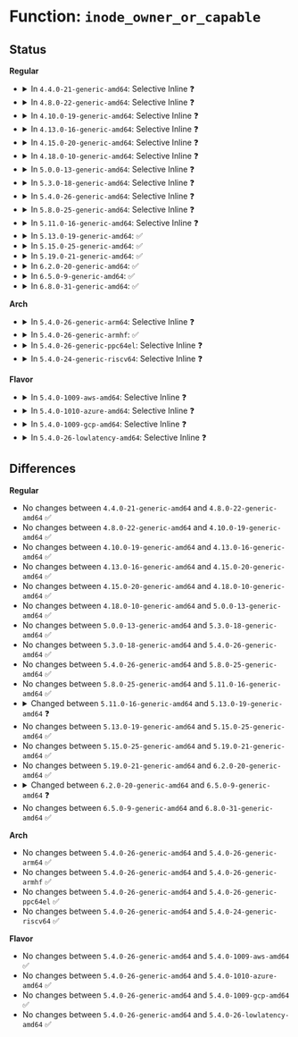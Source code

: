 # Function: <code>inode_owner_or_capable</code>

## Status
<b>Regular</b>
<ul>
<li>
<details>
<summary>In <code>4.4.0-21-generic-amd64</code>: Selective Inline ❓</summary>

```c
bool inode_owner_or_capable(const struct inode * inode)
```

```json
{
  "name": "inode_owner_or_capable",
  "collision_type": "Unique Global",
  "inline_type": "Selective",
  "funcs": [
    {
      "addr": 18446744071581104608,
      "name": "inode_owner_or_capable",
      "external": true,
      "loc": "fs/inode.c:1956",
      "file": "fs/inode.c",
      "inline": "not declared, inlined",
      "caller_inline": [],
      "caller_func": [
        "fs/namei.c:may_linkat",
        "fs/namei.c:may_open",
        "fs/fcntl.c:SyS_fcntl",
        "fs/attr.c:inode_change_ok",
        "fs/attr.c:inode_change_ok",
        "fs/xattr.c:xattr_permission",
        "fs/utimes.c:utimes_common",
        "fs/posix_acl.c:posix_acl_xattr_set",
        "fs/ext4/ioctl.c:ext4_ioctl",
        "fs/ext4/ioctl.c:ext4_ioctl",
        "fs/ext4/ioctl.c:ext4_ioctl",
        "fs/ext4/ioctl.c:ext4_ioctl",
        "fs/ext4/ioctl.c:ext4_ioctl",
        "fs/efivarfs/file.c:efivarfs_file_ioctl",
        "security/selinux/hooks.c:selinux_inode_setxattr"
      ]
    }
  ],
  "symbols": [
    {
      "addr": 18446744071581104608,
      "name": "inode_owner_or_capable",
      "section": ".text",
      "bind": "STB_GLOBAL",
      "size": 97
    }
  ]
}
```
</details>
</li>
<li>
<details>
<summary>In <code>4.8.0-22-generic-amd64</code>: Selective Inline ❓</summary>

```c
bool inode_owner_or_capable(const struct inode * inode)
```

```json
{
  "name": "inode_owner_or_capable",
  "collision_type": "Unique Global",
  "inline_type": "Selective",
  "funcs": [
    {
      "addr": 18446744071581270016,
      "name": "inode_owner_or_capable",
      "external": true,
      "loc": "fs/inode.c:1973",
      "file": "fs/inode.c",
      "inline": "not declared, inlined",
      "caller_inline": [],
      "caller_func": [
        "fs/namei.c:may_open",
        "fs/namei.c:may_linkat",
        "fs/fcntl.c:setfl",
        "fs/attr.c:inode_change_ok",
        "fs/attr.c:inode_change_ok",
        "fs/xattr.c:xattr_permission",
        "fs/utimes.c:utimes_common",
        "fs/crypto/policy.c:fscrypt_process_policy",
        "fs/ext4/ioctl.c:ext4_ioctl",
        "fs/ext4/ioctl.c:ext4_ioctl",
        "fs/ext4/ioctl.c:ext4_ioctl",
        "fs/ext4/ioctl.c:ext4_ioctl",
        "fs/ext4/ioctl.c:ext4_ioctl",
        "fs/ext4/ioctl.c:ext4_ioctl",
        "fs/efivarfs/file.c:efivarfs_file_ioctl",
        "security/selinux/hooks.c:selinux_inode_setxattr"
      ]
    }
  ],
  "symbols": [
    {
      "addr": 18446744071581270016,
      "name": "inode_owner_or_capable",
      "section": ".text",
      "bind": "STB_GLOBAL",
      "size": 104
    }
  ]
}
```
</details>
</li>
<li>
<details>
<summary>In <code>4.10.0-19-generic-amd64</code>: Selective Inline ❓</summary>

```c
bool inode_owner_or_capable(const struct inode * inode)
```

```json
{
  "name": "inode_owner_or_capable",
  "collision_type": "Unique Global",
  "inline_type": "Selective",
  "funcs": [
    {
      "addr": 18446744071581348000,
      "name": "inode_owner_or_capable",
      "external": true,
      "loc": "fs/inode.c:2023",
      "file": "fs/inode.c",
      "inline": "not declared, inlined",
      "caller_inline": [],
      "caller_func": [
        "fs/namei.c:may_open",
        "fs/namei.c:may_linkat",
        "fs/fcntl.c:setfl",
        "fs/attr.c:notify_change",
        "fs/attr.c:setattr_prepare",
        "fs/attr.c:setattr_prepare",
        "fs/xattr.c:xattr_permission",
        "fs/crypto/policy.c:fscrypt_ioctl_set_policy",
        "fs/ext4/ioctl.c:ext4_ioctl",
        "fs/ext4/ioctl.c:ext4_ioctl",
        "fs/ext4/ioctl.c:ext4_ioctl",
        "fs/ext4/ioctl.c:ext4_ioctl",
        "fs/ext4/ioctl.c:ext4_ioctl",
        "fs/ext4/ioctl.c:ext4_ioctl",
        "fs/efivarfs/file.c:efivarfs_file_ioctl",
        "security/selinux/hooks.c:selinux_inode_setxattr"
      ]
    }
  ],
  "symbols": [
    {
      "addr": 18446744071581348000,
      "name": "inode_owner_or_capable",
      "section": ".text",
      "bind": "STB_GLOBAL",
      "size": 104
    }
  ]
}
```
</details>
</li>
<li>
<details>
<summary>In <code>4.13.0-16-generic-amd64</code>: Selective Inline ❓</summary>

```c
bool inode_owner_or_capable(const struct inode * inode)
```

```json
{
  "name": "inode_owner_or_capable",
  "collision_type": "Unique Global",
  "inline_type": "Selective",
  "funcs": [
    {
      "addr": 18446744071581403408,
      "name": "inode_owner_or_capable",
      "external": true,
      "loc": "fs/inode.c:2013",
      "file": "fs/inode.c",
      "inline": "not declared, inlined",
      "caller_inline": [],
      "caller_func": [
        "fs/namei.c:may_open",
        "fs/namei.c:may_linkat",
        "fs/fcntl.c:setfl",
        "fs/attr.c:notify_change",
        "fs/attr.c:setattr_prepare",
        "fs/attr.c:setattr_prepare",
        "fs/xattr.c:xattr_permission",
        "fs/crypto/policy.c:fscrypt_ioctl_set_policy",
        "fs/ext4/ioctl.c:ext4_ioctl",
        "fs/ext4/ioctl.c:ext4_ioctl",
        "fs/ext4/ioctl.c:ext4_ioctl",
        "fs/ext4/ioctl.c:ext4_ioctl",
        "fs/ext4/ioctl.c:ext4_ioctl",
        "fs/ext4/ioctl.c:ext4_ioctl",
        "fs/efivarfs/file.c:efivarfs_file_ioctl",
        "security/selinux/hooks.c:selinux_inode_setxattr"
      ]
    }
  ],
  "symbols": [
    {
      "addr": 18446744071581403408,
      "name": "inode_owner_or_capable",
      "section": ".text",
      "bind": "STB_GLOBAL",
      "size": 81
    }
  ]
}
```
</details>
</li>
<li>
<details>
<summary>In <code>4.15.0-20-generic-amd64</code>: Selective Inline ❓</summary>

```c
bool inode_owner_or_capable(const struct inode * inode)
```

```json
{
  "name": "inode_owner_or_capable",
  "collision_type": "Unique Global",
  "inline_type": "Selective",
  "funcs": [
    {
      "addr": 18446744071581545040,
      "name": "inode_owner_or_capable",
      "external": true,
      "loc": "fs/inode.c:2026",
      "file": "fs/inode.c",
      "inline": "not declared, inlined",
      "caller_inline": [],
      "caller_func": [
        "fs/namei.c:may_open",
        "fs/namei.c:may_linkat",
        "fs/fcntl.c:setfl",
        "fs/attr.c:notify_change",
        "fs/attr.c:setattr_prepare",
        "fs/attr.c:setattr_prepare",
        "fs/xattr.c:xattr_permission",
        "fs/crypto/policy.c:fscrypt_ioctl_set_policy",
        "fs/ext4/ioctl.c:ext4_ioctl",
        "fs/ext4/ioctl.c:ext4_ioctl",
        "fs/ext4/ioctl.c:ext4_ioctl",
        "fs/ext4/ioctl.c:ext4_ioctl",
        "fs/ext4/ioctl.c:ext4_ioctl",
        "fs/ext4/ioctl.c:ext4_ioctl",
        "fs/efivarfs/file.c:efivarfs_file_ioctl",
        "security/selinux/hooks.c:selinux_inode_setxattr"
      ]
    }
  ],
  "symbols": [
    {
      "addr": 18446744071581545040,
      "name": "inode_owner_or_capable",
      "section": ".text",
      "bind": "STB_GLOBAL",
      "size": 79
    }
  ]
}
```
</details>
</li>
<li>
<details>
<summary>In <code>4.18.0-10-generic-amd64</code>: Selective Inline ❓</summary>

```c
bool inode_owner_or_capable(const struct inode * inode)
```

```json
{
  "name": "inode_owner_or_capable",
  "collision_type": "Unique Global",
  "inline_type": "Selective",
  "funcs": [
    {
      "addr": 18446744071581699776,
      "name": "inode_owner_or_capable",
      "external": true,
      "loc": "fs/inode.c:2024",
      "file": "fs/inode.c",
      "inline": "not declared, inlined",
      "caller_inline": [],
      "caller_func": [
        "fs/namei.c:do_linkat",
        "fs/fcntl.c:setfl",
        "fs/attr.c:notify_change",
        "fs/attr.c:setattr_prepare",
        "fs/attr.c:setattr_prepare",
        "fs/xattr.c:xattr_permission",
        "fs/crypto/policy.c:fscrypt_ioctl_set_policy",
        "fs/ext4/ioctl.c:ext4_ioctl",
        "fs/ext4/ioctl.c:ext4_ioctl",
        "fs/ext4/ioctl.c:ext4_ioctl",
        "fs/ext4/ioctl.c:ext4_ioctl",
        "fs/ext4/ioctl.c:ext4_ioctl",
        "fs/ext4/ioctl.c:ext4_ioctl",
        "fs/efivarfs/file.c:efivarfs_file_ioctl",
        "security/selinux/hooks.c:selinux_inode_setxattr"
      ]
    }
  ],
  "symbols": [
    {
      "addr": 18446744071581699776,
      "name": "inode_owner_or_capable",
      "section": ".text",
      "bind": "STB_GLOBAL",
      "size": 82
    }
  ]
}
```
</details>
</li>
<li>
<details>
<summary>In <code>5.0.0-13-generic-amd64</code>: Selective Inline ❓</summary>

```c
bool inode_owner_or_capable(const struct inode * inode)
```

```json
{
  "name": "inode_owner_or_capable",
  "collision_type": "Unique Global",
  "inline_type": "Selective",
  "funcs": [
    {
      "addr": 18446744071581786112,
      "name": "inode_owner_or_capable",
      "external": true,
      "loc": "fs/inode.c:2031",
      "file": "fs/inode.c",
      "inline": "not declared, inlined",
      "caller_inline": [],
      "caller_func": [
        "fs/namei.c:do_linkat",
        "fs/fcntl.c:setfl",
        "fs/attr.c:notify_change",
        "fs/attr.c:setattr_prepare",
        "fs/attr.c:setattr_prepare",
        "fs/xattr.c:xattr_permission",
        "fs/crypto/policy.c:fscrypt_ioctl_set_policy",
        "fs/ext4/ioctl.c:ext4_ioctl",
        "fs/ext4/ioctl.c:ext4_ioctl",
        "fs/ext4/ioctl.c:ext4_ioctl",
        "fs/ext4/ioctl.c:ext4_ioctl",
        "fs/ext4/ioctl.c:ext4_ioctl",
        "fs/ext4/ioctl.c:ext4_ioctl",
        "fs/efivarfs/file.c:efivarfs_file_ioctl",
        "security/selinux/hooks.c:selinux_inode_setxattr"
      ]
    }
  ],
  "symbols": [
    {
      "addr": 18446744071581786112,
      "name": "inode_owner_or_capable",
      "section": ".text",
      "bind": "STB_GLOBAL",
      "size": 82
    }
  ]
}
```
</details>
</li>
<li>
<details>
<summary>In <code>5.3.0-18-generic-amd64</code>: Selective Inline ❓</summary>

```c
bool inode_owner_or_capable(const struct inode * inode)
```

```json
{
  "name": "inode_owner_or_capable",
  "collision_type": "Unique Global",
  "inline_type": "Selective",
  "funcs": [
    {
      "addr": 18446744071581904480,
      "name": "inode_owner_or_capable",
      "external": true,
      "loc": "fs/inode.c:2069",
      "file": "fs/inode.c",
      "inline": "not declared, inlined",
      "caller_inline": [],
      "caller_func": [
        "mm/mincore.c:__ia32_sys_mincore",
        "mm/mincore.c:__x64_sys_mincore",
        "fs/namei.c:do_linkat",
        "fs/fcntl.c:setfl",
        "fs/attr.c:notify_change",
        "fs/attr.c:setattr_prepare",
        "fs/attr.c:setattr_prepare",
        "fs/xattr.c:xattr_permission",
        "fs/crypto/policy.c:fscrypt_ioctl_set_policy",
        "fs/ext4/ioctl.c:ext4_ioctl",
        "fs/ext4/ioctl.c:ext4_ioctl",
        "fs/ext4/ioctl.c:ext4_ioctl",
        "fs/ext4/ioctl.c:ext4_ioctl",
        "fs/ext4/ioctl.c:ext4_ioctl",
        "fs/ext4/ioctl.c:swap_inode_boot_loader",
        "fs/efivarfs/file.c:efivarfs_file_ioctl",
        "security/selinux/hooks.c:selinux_inode_setxattr"
      ]
    }
  ],
  "symbols": [
    {
      "addr": 18446744071581904480,
      "name": "inode_owner_or_capable",
      "section": ".text",
      "bind": "STB_GLOBAL",
      "size": 88
    }
  ]
}
```
</details>
</li>
<li>
<details>
<summary>In <code>5.4.0-26-generic-amd64</code>: Selective Inline ❓</summary>

```c
bool inode_owner_or_capable(const struct inode * inode)
```

```json
{
  "name": "inode_owner_or_capable",
  "collision_type": "Unique Global",
  "inline_type": "Selective",
  "funcs": [
    {
      "addr": 18446744071581976992,
      "name": "inode_owner_or_capable",
      "external": true,
      "loc": "fs/inode.c:2080",
      "file": "fs/inode.c",
      "inline": "not declared, inlined",
      "caller_inline": [],
      "caller_func": [
        "mm/mincore.c:__ia32_sys_mincore",
        "mm/mincore.c:__x64_sys_mincore",
        "mm/madvise.c:madvise_pageout",
        "fs/namei.c:do_linkat",
        "fs/fcntl.c:setfl",
        "fs/attr.c:notify_change",
        "fs/attr.c:setattr_prepare",
        "fs/attr.c:setattr_prepare",
        "fs/xattr.c:xattr_permission",
        "fs/crypto/policy.c:fscrypt_ioctl_set_policy",
        "fs/ext4/ioctl.c:ext4_ioctl",
        "fs/ext4/ioctl.c:ext4_ioctl",
        "fs/ext4/ioctl.c:ext4_ioctl",
        "fs/ext4/ioctl.c:ext4_ioctl",
        "fs/ext4/ioctl.c:ext4_ioctl",
        "fs/ext4/ioctl.c:ext4_ioctl",
        "fs/ext4/ioctl.c:swap_inode_boot_loader",
        "fs/efivarfs/file.c:efivarfs_file_ioctl",
        "security/selinux/hooks.c:selinux_inode_setxattr"
      ]
    }
  ],
  "symbols": [
    {
      "addr": 18446744071581976992,
      "name": "inode_owner_or_capable",
      "section": ".text",
      "bind": "STB_GLOBAL",
      "size": 88
    }
  ]
}
```
</details>
</li>
<li>
<details>
<summary>In <code>5.8.0-25-generic-amd64</code>: Selective Inline ❓</summary>

```c
bool inode_owner_or_capable(const struct inode * inode)
```

```json
{
  "name": "inode_owner_or_capable",
  "collision_type": "Unique Global",
  "inline_type": "Selective",
  "funcs": [
    {
      "addr": 18446744071582208464,
      "name": "inode_owner_or_capable",
      "external": true,
      "loc": "fs/inode.c:2164",
      "file": "fs/inode.c",
      "inline": "not declared, inlined",
      "caller_inline": [],
      "caller_func": [
        "mm/mincore.c:do_mincore",
        "mm/madvise.c:madvise_pageout",
        "fs/namei.c:may_open",
        "fs/fcntl.c:setfl",
        "fs/attr.c:notify_change",
        "fs/attr.c:setattr_prepare",
        "fs/attr.c:setattr_prepare",
        "fs/xattr.c:xattr_permission",
        "fs/crypto/policy.c:fscrypt_ioctl_set_policy",
        "fs/posix_acl.c:set_posix_acl",
        "fs/ext4/ioctl.c:ext4_ioctl",
        "fs/ext4/ioctl.c:ext4_ioctl",
        "fs/ext4/ioctl.c:ext4_ioctl",
        "fs/ext4/ioctl.c:ext4_ioctl",
        "fs/ext4/ioctl.c:ext4_ioctl",
        "fs/ext4/ioctl.c:ext4_ioctl",
        "fs/ext4/ioctl.c:swap_inode_boot_loader",
        "fs/efivarfs/file.c:efivarfs_ioc_setxflags",
        "security/selinux/hooks.c:selinux_inode_setxattr",
        "security/selinux/hooks.c:selinux_inode_setxattr"
      ]
    }
  ],
  "symbols": [
    {
      "addr": 18446744071582208464,
      "name": "inode_owner_or_capable",
      "section": ".text",
      "bind": "STB_GLOBAL",
      "size": 92
    }
  ]
}
```
</details>
</li>
<li>
<details>
<summary>In <code>5.11.0-16-generic-amd64</code>: Selective Inline ❓</summary>

```c
bool inode_owner_or_capable(const struct inode * inode)
```

```json
{
  "name": "inode_owner_or_capable",
  "collision_type": "Unique Global",
  "inline_type": "Selective",
  "funcs": [
    {
      "addr": 18446744071582255936,
      "name": "inode_owner_or_capable",
      "external": true,
      "loc": "fs/inode.c:2165",
      "file": "fs/inode.c",
      "inline": "not declared, inlined",
      "caller_inline": [],
      "caller_func": [
        "mm/mincore.c:do_mincore",
        "mm/madvise.c:madvise_pageout",
        "fs/namei.c:may_open",
        "fs/fcntl.c:setfl",
        "fs/attr.c:notify_change",
        "fs/attr.c:setattr_prepare",
        "fs/attr.c:setattr_prepare",
        "fs/xattr.c:xattr_permission",
        "fs/crypto/policy.c:fscrypt_ioctl_set_policy",
        "fs/posix_acl.c:set_posix_acl",
        "fs/ext4/ioctl.c:__ext4_ioctl",
        "fs/ext4/ioctl.c:__ext4_ioctl",
        "fs/ext4/ioctl.c:__ext4_ioctl",
        "fs/ext4/ioctl.c:__ext4_ioctl",
        "fs/ext4/ioctl.c:__ext4_ioctl",
        "fs/ext4/ioctl.c:__ext4_ioctl",
        "fs/ext4/ioctl.c:swap_inode_boot_loader",
        "fs/efivarfs/file.c:efivarfs_ioc_setxflags",
        "security/selinux/hooks.c:selinux_inode_setxattr",
        "security/selinux/hooks.c:selinux_inode_setxattr"
      ]
    }
  ],
  "symbols": [
    {
      "addr": 18446744071582255936,
      "name": "inode_owner_or_capable",
      "section": ".text",
      "bind": "STB_GLOBAL",
      "size": 92
    }
  ]
}
```
</details>
</li>
<li>
<details>
<summary>In <code>5.13.0-19-generic-amd64</code>: ✅</summary>

```c
bool inode_owner_or_capable(struct user_namespace * mnt_userns, const struct inode * inode)
```

```json
{
  "name": "inode_owner_or_capable",
  "collision_type": "Unique Global",
  "inline_type": "No",
  "funcs": [
    {
      "addr": 18446744071582281280,
      "name": "inode_owner_or_capable",
      "external": true,
      "loc": "fs/inode.c:2188",
      "file": "fs/inode.c",
      "inline": "seen, unknown",
      "caller_inline": [],
      "caller_func": [
        "mm/mincore.c:__do_sys_mincore",
        "mm/madvise.c:madvise_pageout",
        "fs/namei.c:may_open",
        "fs/namei.c:may_linkat",
        "fs/fcntl.c:setfl",
        "fs/ioctl.c:vfs_fileattr_set",
        "fs/attr.c:notify_change",
        "fs/attr.c:setattr_prepare",
        "fs/attr.c:setattr_prepare",
        "fs/xattr.c:xattr_permission",
        "fs/crypto/policy.c:fscrypt_ioctl_set_policy",
        "fs/posix_acl.c:set_posix_acl",
        "fs/ext4/ioctl.c:__ext4_ioctl",
        "fs/ext4/ioctl.c:__ext4_ioctl",
        "fs/ext4/ioctl.c:__ext4_ioctl",
        "fs/ext4/ioctl.c:__ext4_ioctl",
        "fs/ext4/ioctl.c:swap_inode_boot_loader",
        "security/selinux/hooks.c:selinux_inode_setxattr",
        "security/selinux/hooks.c:selinux_inode_setxattr"
      ]
    }
  ],
  "symbols": [
    {
      "addr": 18446744071582281280,
      "name": "inode_owner_or_capable",
      "section": ".text",
      "bind": "STB_GLOBAL",
      "size": 98
    }
  ]
}
```
</details>
</li>
<li>
<details>
<summary>In <code>5.15.0-25-generic-amd64</code>: ✅</summary>

```c
bool inode_owner_or_capable(struct user_namespace * mnt_userns, const struct inode * inode)
```

```json
{
  "name": "inode_owner_or_capable",
  "collision_type": "Unique Global",
  "inline_type": "No",
  "funcs": [
    {
      "addr": 18446744071582599328,
      "name": "inode_owner_or_capable",
      "external": true,
      "loc": "fs/inode.c:2193",
      "file": "fs/inode.c",
      "inline": "seen, unknown",
      "caller_inline": [],
      "caller_func": [
        "mm/mincore.c:__do_sys_mincore",
        "mm/madvise.c:madvise_pageout",
        "fs/namei.c:may_open",
        "fs/namei.c:may_linkat",
        "fs/fcntl.c:setfl",
        "fs/ioctl.c:vfs_fileattr_set",
        "fs/attr.c:setattr_prepare",
        "fs/attr.c:setattr_prepare",
        "fs/xattr.c:xattr_permission",
        "fs/crypto/policy.c:fscrypt_ioctl_set_policy",
        "fs/posix_acl.c:set_posix_acl",
        "fs/ext4/ioctl.c:__ext4_ioctl",
        "fs/ext4/ioctl.c:__ext4_ioctl",
        "fs/ext4/ioctl.c:__ext4_ioctl",
        "fs/ext4/ioctl.c:__ext4_ioctl",
        "fs/ext4/ioctl.c:swap_inode_boot_loader",
        "security/selinux/hooks.c:selinux_inode_setxattr",
        "security/selinux/hooks.c:selinux_inode_setxattr"
      ]
    }
  ],
  "symbols": [
    {
      "addr": 18446744071582599328,
      "name": "inode_owner_or_capable",
      "section": ".text",
      "bind": "STB_GLOBAL",
      "size": 98
    }
  ]
}
```
</details>
</li>
<li>
<details>
<summary>In <code>5.19.0-21-generic-amd64</code>: ✅</summary>

```c
bool inode_owner_or_capable(struct user_namespace * mnt_userns, const struct inode * inode)
```

```json
{
  "name": "inode_owner_or_capable",
  "collision_type": "Unique Global",
  "inline_type": "No",
  "funcs": [
    {
      "addr": 18446744071583133392,
      "name": "inode_owner_or_capable",
      "external": true,
      "loc": "fs/inode.c:2274",
      "file": "fs/inode.c",
      "inline": "seen, unknown",
      "caller_inline": [],
      "caller_func": [
        "mm/mincore.c:__do_sys_mincore",
        "mm/madvise.c:madvise_pageout",
        "fs/namei.c:may_open",
        "fs/namei.c:may_linkat",
        "fs/fcntl.c:do_fcntl",
        "fs/ioctl.c:vfs_fileattr_set",
        "fs/attr.c:may_setattr",
        "fs/attr.c:setattr_prepare",
        "fs/attr.c:setattr_prepare",
        "fs/xattr.c:xattr_permission",
        "fs/crypto/policy.c:fscrypt_ioctl_set_policy",
        "fs/posix_acl.c:set_posix_acl",
        "fs/ext4/ioctl.c:__ext4_ioctl",
        "fs/ext4/ioctl.c:__ext4_ioctl",
        "fs/ext4/ioctl.c:__ext4_ioctl",
        "fs/ext4/ioctl.c:__ext4_ioctl",
        "fs/ext4/ioctl.c:swap_inode_boot_loader",
        "security/selinux/hooks.c:selinux_inode_setxattr",
        "security/selinux/hooks.c:selinux_inode_setxattr"
      ]
    }
  ],
  "symbols": [
    {
      "addr": 18446744071583133392,
      "name": "inode_owner_or_capable",
      "section": ".text",
      "bind": "STB_GLOBAL",
      "size": 167
    }
  ]
}
```
</details>
</li>
<li>
<details>
<summary>In <code>6.2.0-20-generic-amd64</code>: ✅</summary>

```c
bool inode_owner_or_capable(struct user_namespace * mnt_userns, const struct inode * inode)
```

```json
{
  "name": "inode_owner_or_capable",
  "collision_type": "Unique Global",
  "inline_type": "No",
  "funcs": [
    {
      "addr": 18446744071583704240,
      "name": "inode_owner_or_capable",
      "external": true,
      "loc": "fs/inode.c:2323",
      "file": "fs/inode.c",
      "inline": "seen, unknown",
      "caller_inline": [],
      "caller_func": [
        "mm/mincore.c:do_mincore",
        "mm/madvise.c:madvise_pageout",
        "mm/madvise.c:madvise_cold_or_pageout_pte_range",
        "fs/namei.c:may_open",
        "fs/namei.c:may_linkat",
        "fs/fcntl.c:setfl",
        "fs/ioctl.c:vfs_fileattr_set",
        "fs/attr.c:may_setattr",
        "fs/attr.c:setattr_prepare",
        "fs/attr.c:setattr_prepare",
        "fs/xattr.c:xattr_permission",
        "fs/crypto/policy.c:fscrypt_ioctl_set_policy",
        "fs/posix_acl.c:set_posix_acl",
        "fs/ext4/ioctl.c:__ext4_ioctl",
        "fs/ext4/ioctl.c:__ext4_ioctl",
        "fs/ext4/ioctl.c:__ext4_ioctl",
        "fs/ext4/ioctl.c:__ext4_ioctl",
        "fs/ext4/ioctl.c:swap_inode_boot_loader",
        "security/selinux/hooks.c:selinux_inode_setxattr",
        "security/selinux/hooks.c:selinux_inode_setxattr"
      ]
    }
  ],
  "symbols": [
    {
      "addr": 18446744071583704240,
      "name": "inode_owner_or_capable",
      "section": ".text",
      "bind": "STB_GLOBAL",
      "size": 189
    }
  ]
}
```
</details>
</li>
<li>
<details>
<summary>In <code>6.5.0-9-generic-amd64</code>: ✅</summary>

```c
bool inode_owner_or_capable(struct mnt_idmap * idmap, const struct inode * inode)
```

```json
{
  "name": "inode_owner_or_capable",
  "collision_type": "Unique Global",
  "inline_type": "No",
  "funcs": [
    {
      "addr": 18446744071583920208,
      "name": "inode_owner_or_capable",
      "external": true,
      "loc": "fs/inode.c:2368",
      "file": "fs/inode.c",
      "inline": "seen, unknown",
      "caller_inline": [],
      "caller_func": [
        "mm/mincore.c:do_mincore",
        "mm/madvise.c:madvise_pageout",
        "mm/madvise.c:madvise_cold_or_pageout_pte_range",
        "fs/namei.c:may_open",
        "fs/namei.c:may_linkat",
        "fs/fcntl.c:setfl",
        "fs/ioctl.c:vfs_fileattr_set",
        "fs/attr.c:may_setattr",
        "fs/attr.c:setattr_prepare",
        "fs/attr.c:setattr_prepare",
        "fs/xattr.c:xattr_permission",
        "fs/crypto/policy.c:fscrypt_ioctl_set_policy",
        "fs/posix_acl.c:set_posix_acl",
        "fs/ext4/ioctl.c:__ext4_ioctl",
        "fs/ext4/ioctl.c:__ext4_ioctl",
        "fs/ext4/ioctl.c:__ext4_ioctl",
        "fs/ext4/ioctl.c:__ext4_ioctl",
        "fs/ext4/ioctl.c:swap_inode_boot_loader",
        "security/selinux/hooks.c:selinux_inode_setxattr",
        "security/selinux/hooks.c:selinux_inode_setxattr"
      ]
    }
  ],
  "symbols": [
    {
      "addr": 18446744071583920208,
      "name": "inode_owner_or_capable",
      "section": ".text",
      "bind": "STB_GLOBAL",
      "size": 140
    }
  ]
}
```
</details>
</li>
<li>
<details>
<summary>In <code>6.8.0-31-generic-amd64</code>: ✅</summary>

```c
bool inode_owner_or_capable(struct mnt_idmap * idmap, const struct inode * inode)
```

```json
{
  "name": "inode_owner_or_capable",
  "collision_type": "Unique Global",
  "inline_type": "No",
  "funcs": [
    {
      "addr": 18446744071584125904,
      "name": "inode_owner_or_capable",
      "external": true,
      "loc": "fs/inode.c:2371",
      "file": "fs/inode.c",
      "inline": "seen, unknown",
      "caller_inline": [],
      "caller_func": [
        "mm/mincore.c:do_mincore",
        "mm/madvise.c:madvise_pageout",
        "mm/madvise.c:madvise_cold_or_pageout_pte_range",
        "fs/namei.c:may_open",
        "fs/namei.c:may_linkat",
        "fs/fcntl.c:setfl",
        "fs/ioctl.c:vfs_fileattr_set",
        "fs/attr.c:may_setattr",
        "fs/attr.c:setattr_prepare",
        "fs/attr.c:setattr_prepare",
        "fs/xattr.c:xattr_permission",
        "fs/crypto/policy.c:fscrypt_ioctl_set_policy",
        "fs/posix_acl.c:set_posix_acl",
        "fs/ext4/ioctl.c:__ext4_ioctl",
        "fs/ext4/ioctl.c:__ext4_ioctl",
        "fs/ext4/ioctl.c:__ext4_ioctl",
        "fs/ext4/ioctl.c:__ext4_ioctl",
        "fs/ext4/ioctl.c:swap_inode_boot_loader",
        "security/selinux/hooks.c:selinux_inode_setxattr",
        "security/selinux/hooks.c:selinux_inode_setxattr"
      ]
    }
  ],
  "symbols": [
    {
      "addr": 18446744071584125904,
      "name": "inode_owner_or_capable",
      "section": ".text",
      "bind": "STB_GLOBAL",
      "size": 140
    }
  ]
}
```
</details>
</li>
</ul>
<b>Arch</b>
<ul>
<li>
<details>
<summary>In <code>5.4.0-26-generic-arm64</code>: Selective Inline ❓</summary>

```c
bool inode_owner_or_capable(const struct inode * inode)
```

```json
{
  "name": "inode_owner_or_capable",
  "collision_type": "Unique Global",
  "inline_type": "Selective",
  "funcs": [
    {
      "addr": 18446603336493482896,
      "name": "inode_owner_or_capable",
      "external": true,
      "loc": "fs/inode.c:2080",
      "file": "fs/inode.c",
      "inline": "not declared, inlined",
      "caller_inline": [],
      "caller_func": [
        "mm/mincore.c:__do_sys_mincore",
        "mm/madvise.c:madvise_pageout",
        "fs/namei.c:do_linkat",
        "fs/fcntl.c:setfl",
        "fs/attr.c:notify_change",
        "fs/attr.c:setattr_prepare",
        "fs/attr.c:setattr_prepare",
        "fs/xattr.c:xattr_permission",
        "fs/crypto/policy.c:fscrypt_ioctl_set_policy",
        "fs/ext4/ioctl.c:ext4_ioctl",
        "fs/ext4/ioctl.c:ext4_ioctl",
        "fs/ext4/ioctl.c:ext4_ioctl",
        "fs/ext4/ioctl.c:ext4_ioctl",
        "fs/ext4/ioctl.c:ext4_ioctl",
        "fs/ext4/ioctl.c:ext4_ioctl",
        "fs/ext4/ioctl.c:swap_inode_boot_loader",
        "fs/efivarfs/file.c:efivarfs_file_ioctl",
        "security/selinux/hooks.c:selinux_inode_setxattr"
      ]
    }
  ],
  "symbols": [
    {
      "addr": 18446603336493482896,
      "name": "inode_owner_or_capable",
      "section": ".text",
      "bind": "STB_GLOBAL",
      "size": 140
    }
  ]
}
```
</details>
</li>
<li>
<details>
<summary>In <code>5.4.0-26-generic-armhf</code>: ✅</summary>

```c
bool inode_owner_or_capable(const struct inode * inode)
```

```json
{
  "name": "inode_owner_or_capable",
  "collision_type": "Unique Global",
  "inline_type": "No",
  "funcs": [
    {
      "addr": 3227046836,
      "name": "inode_owner_or_capable",
      "external": true,
      "loc": "fs/inode.c:2080",
      "file": "fs/inode.c",
      "inline": "seen, unknown",
      "caller_inline": [],
      "caller_func": [
        "mm/mincore.c:__se_sys_mincore",
        "mm/madvise.c:__se_sys_madvise",
        "fs/namei.c:do_linkat",
        "fs/namei.c:may_open",
        "fs/fcntl.c:setfl",
        "fs/attr.c:notify_change",
        "fs/attr.c:setattr_prepare",
        "fs/attr.c:setattr_prepare",
        "fs/xattr.c:xattr_permission",
        "fs/crypto/policy.c:fscrypt_ioctl_set_policy",
        "fs/ext4/ioctl.c:ext4_ioctl",
        "fs/ext4/ioctl.c:ext4_ioctl",
        "fs/ext4/ioctl.c:ext4_ioctl",
        "fs/ext4/ioctl.c:ext4_ioctl",
        "fs/ext4/ioctl.c:ext4_ioctl",
        "fs/ext4/ioctl.c:ext4_ioctl",
        "fs/ext4/ioctl.c:swap_inode_boot_loader",
        "fs/efivarfs/file.c:efivarfs_file_ioctl",
        "security/selinux/hooks.c:selinux_inode_setxattr"
      ]
    }
  ],
  "symbols": [
    {
      "addr": 3227046836,
      "name": "inode_owner_or_capable",
      "section": ".text",
      "bind": "STB_GLOBAL",
      "size": 108
    }
  ]
}
```
</details>
</li>
<li>
<details>
<summary>In <code>5.4.0-26-generic-ppc64el</code>: Selective Inline ❓</summary>

```c
bool inode_owner_or_capable(const struct inode * inode)
```

```json
{
  "name": "inode_owner_or_capable",
  "collision_type": "Unique Global",
  "inline_type": "Selective",
  "funcs": [
    {
      "addr": 13835058055287044864,
      "name": "inode_owner_or_capable",
      "external": true,
      "loc": "fs/inode.c:2080",
      "file": "fs/inode.c",
      "inline": "not declared, inlined",
      "caller_inline": [],
      "caller_func": [
        "mm/mincore.c:__se_sys_mincore",
        "mm/madvise.c:madvise_pageout",
        "fs/namei.c:do_linkat",
        "fs/fcntl.c:setfl",
        "fs/attr.c:notify_change",
        "fs/attr.c:setattr_prepare",
        "fs/attr.c:setattr_prepare",
        "fs/xattr.c:xattr_permission",
        "fs/crypto/policy.c:fscrypt_ioctl_set_policy",
        "fs/ext4/ioctl.c:ext4_ioctl",
        "fs/ext4/ioctl.c:ext4_ioctl",
        "fs/ext4/ioctl.c:ext4_ioctl",
        "fs/ext4/ioctl.c:ext4_ioctl",
        "fs/ext4/ioctl.c:ext4_ioctl",
        "fs/ext4/ioctl.c:ext4_ioctl",
        "fs/ext4/ioctl.c:swap_inode_boot_loader",
        "security/selinux/hooks.c:selinux_inode_setxattr"
      ]
    }
  ],
  "symbols": [
    {
      "addr": 13835058055287044864,
      "name": "inode_owner_or_capable",
      "section": ".text",
      "bind": "STB_GLOBAL",
      "size": 172
    }
  ]
}
```
</details>
</li>
<li>
<details>
<summary>In <code>5.4.0-24-generic-riscv64</code>: Selective Inline ❓</summary>

```c
bool inode_owner_or_capable(const struct inode * inode)
```

```json
{
  "name": "inode_owner_or_capable",
  "collision_type": "Unique Global",
  "inline_type": "Selective",
  "funcs": [
    {
      "addr": 18446743936273160640,
      "name": "inode_owner_or_capable",
      "external": true,
      "loc": "fs/inode.c:2080",
      "file": "fs/inode.c",
      "inline": "not declared, inlined",
      "caller_inline": [],
      "caller_func": [
        "mm/mincore.c:__se_sys_mincore",
        "mm/madvise.c:madvise_pageout",
        "fs/namei.c:do_linkat",
        "fs/fcntl.c:setfl",
        "fs/attr.c:notify_change",
        "fs/attr.c:setattr_prepare",
        "fs/attr.c:setattr_prepare",
        "fs/xattr.c:xattr_permission",
        "fs/crypto/policy.c:fscrypt_ioctl_set_policy",
        "fs/ext4/ioctl.c:ext4_ioctl",
        "fs/ext4/ioctl.c:ext4_ioctl",
        "fs/ext4/ioctl.c:ext4_ioctl",
        "fs/ext4/ioctl.c:ext4_ioctl",
        "fs/ext4/ioctl.c:ext4_ioctl",
        "fs/ext4/ioctl.c:ext4_ioctl",
        "fs/ext4/ioctl.c:swap_inode_boot_loader",
        "security/selinux/hooks.c:selinux_inode_setxattr"
      ]
    }
  ],
  "symbols": [
    {
      "addr": 18446743936273160640,
      "name": "inode_owner_or_capable",
      "section": ".text",
      "bind": "STB_GLOBAL",
      "size": 96
    }
  ]
}
```
</details>
</li>
</ul>
<b>Flavor</b>
<ul>
<li>
<details>
<summary>In <code>5.4.0-1009-aws-amd64</code>: Selective Inline ❓</summary>

```c
bool inode_owner_or_capable(const struct inode * inode)
```

```json
{
  "name": "inode_owner_or_capable",
  "collision_type": "Unique Global",
  "inline_type": "Selective",
  "funcs": [
    {
      "addr": 18446744071581945728,
      "name": "inode_owner_or_capable",
      "external": true,
      "loc": "fs/inode.c:2080",
      "file": "fs/inode.c",
      "inline": "not declared, inlined",
      "caller_inline": [],
      "caller_func": [
        "mm/mincore.c:__ia32_sys_mincore",
        "mm/mincore.c:__x64_sys_mincore",
        "mm/madvise.c:madvise_pageout",
        "fs/namei.c:do_linkat",
        "fs/fcntl.c:setfl",
        "fs/attr.c:notify_change",
        "fs/attr.c:setattr_prepare",
        "fs/attr.c:setattr_prepare",
        "fs/xattr.c:xattr_permission",
        "fs/crypto/policy.c:fscrypt_ioctl_set_policy",
        "fs/ext4/ioctl.c:ext4_ioctl",
        "fs/ext4/ioctl.c:ext4_ioctl",
        "fs/ext4/ioctl.c:ext4_ioctl",
        "fs/ext4/ioctl.c:ext4_ioctl",
        "fs/ext4/ioctl.c:ext4_ioctl",
        "fs/ext4/ioctl.c:ext4_ioctl",
        "fs/ext4/ioctl.c:swap_inode_boot_loader",
        "fs/efivarfs/file.c:efivarfs_file_ioctl",
        "security/selinux/hooks.c:selinux_inode_setxattr"
      ]
    }
  ],
  "symbols": [
    {
      "addr": 18446744071581945728,
      "name": "inode_owner_or_capable",
      "section": ".text",
      "bind": "STB_GLOBAL",
      "size": 88
    }
  ]
}
```
</details>
</li>
<li>
<details>
<summary>In <code>5.4.0-1010-azure-amd64</code>: Selective Inline ❓</summary>

```c
bool inode_owner_or_capable(const struct inode * inode)
```

```json
{
  "name": "inode_owner_or_capable",
  "collision_type": "Unique Global",
  "inline_type": "Selective",
  "funcs": [
    {
      "addr": 18446744071581883296,
      "name": "inode_owner_or_capable",
      "external": true,
      "loc": "fs/inode.c:2080",
      "file": "fs/inode.c",
      "inline": "not declared, inlined",
      "caller_inline": [],
      "caller_func": [
        "mm/mincore.c:__ia32_sys_mincore",
        "mm/mincore.c:__x64_sys_mincore",
        "mm/madvise.c:madvise_pageout",
        "fs/namei.c:do_linkat",
        "fs/fcntl.c:setfl",
        "fs/attr.c:notify_change",
        "fs/attr.c:setattr_prepare",
        "fs/attr.c:setattr_prepare",
        "fs/xattr.c:xattr_permission",
        "fs/crypto/policy.c:fscrypt_ioctl_set_policy",
        "fs/ext4/ioctl.c:ext4_ioctl",
        "fs/ext4/ioctl.c:ext4_ioctl",
        "fs/ext4/ioctl.c:ext4_ioctl",
        "fs/ext4/ioctl.c:ext4_ioctl",
        "fs/ext4/ioctl.c:ext4_ioctl",
        "fs/ext4/ioctl.c:ext4_ioctl",
        "fs/ext4/ioctl.c:swap_inode_boot_loader",
        "fs/efivarfs/file.c:efivarfs_file_ioctl",
        "security/selinux/hooks.c:selinux_inode_setxattr"
      ]
    }
  ],
  "symbols": [
    {
      "addr": 18446744071581883296,
      "name": "inode_owner_or_capable",
      "section": ".text",
      "bind": "STB_GLOBAL",
      "size": 88
    }
  ]
}
```
</details>
</li>
<li>
<details>
<summary>In <code>5.4.0-1009-gcp-amd64</code>: Selective Inline ❓</summary>

```c
bool inode_owner_or_capable(const struct inode * inode)
```

```json
{
  "name": "inode_owner_or_capable",
  "collision_type": "Unique Global",
  "inline_type": "Selective",
  "funcs": [
    {
      "addr": 18446744071581937040,
      "name": "inode_owner_or_capable",
      "external": true,
      "loc": "fs/inode.c:2080",
      "file": "fs/inode.c",
      "inline": "not declared, inlined",
      "caller_inline": [],
      "caller_func": [
        "mm/mincore.c:__ia32_sys_mincore",
        "mm/mincore.c:__x64_sys_mincore",
        "mm/madvise.c:madvise_pageout",
        "fs/namei.c:do_linkat",
        "fs/fcntl.c:setfl",
        "fs/attr.c:notify_change",
        "fs/attr.c:setattr_prepare",
        "fs/attr.c:setattr_prepare",
        "fs/xattr.c:xattr_permission",
        "fs/crypto/policy.c:fscrypt_ioctl_set_policy",
        "fs/ext4/ioctl.c:ext4_ioctl",
        "fs/ext4/ioctl.c:ext4_ioctl",
        "fs/ext4/ioctl.c:ext4_ioctl",
        "fs/ext4/ioctl.c:ext4_ioctl",
        "fs/ext4/ioctl.c:ext4_ioctl",
        "fs/ext4/ioctl.c:ext4_ioctl",
        "fs/ext4/ioctl.c:swap_inode_boot_loader",
        "fs/efivarfs/file.c:efivarfs_file_ioctl",
        "security/selinux/hooks.c:selinux_inode_setxattr"
      ]
    }
  ],
  "symbols": [
    {
      "addr": 18446744071581937040,
      "name": "inode_owner_or_capable",
      "section": ".text",
      "bind": "STB_GLOBAL",
      "size": 88
    }
  ]
}
```
</details>
</li>
<li>
<details>
<summary>In <code>5.4.0-26-lowlatency-amd64</code>: Selective Inline ❓</summary>

```c
bool inode_owner_or_capable(const struct inode * inode)
```

```json
{
  "name": "inode_owner_or_capable",
  "collision_type": "Unique Global",
  "inline_type": "Selective",
  "funcs": [
    {
      "addr": 18446744071582008480,
      "name": "inode_owner_or_capable",
      "external": true,
      "loc": "fs/inode.c:2080",
      "file": "fs/inode.c",
      "inline": "not declared, inlined",
      "caller_inline": [],
      "caller_func": [
        "mm/mincore.c:__ia32_sys_mincore",
        "mm/mincore.c:__x64_sys_mincore",
        "mm/madvise.c:madvise_pageout",
        "fs/namei.c:do_linkat",
        "fs/fcntl.c:setfl",
        "fs/attr.c:notify_change",
        "fs/attr.c:setattr_prepare",
        "fs/attr.c:setattr_prepare",
        "fs/xattr.c:xattr_permission",
        "fs/crypto/policy.c:fscrypt_ioctl_set_policy",
        "fs/ext4/ioctl.c:ext4_ioctl",
        "fs/ext4/ioctl.c:ext4_ioctl",
        "fs/ext4/ioctl.c:ext4_ioctl",
        "fs/ext4/ioctl.c:ext4_ioctl",
        "fs/ext4/ioctl.c:ext4_ioctl",
        "fs/ext4/ioctl.c:ext4_ioctl",
        "fs/ext4/ioctl.c:swap_inode_boot_loader",
        "fs/efivarfs/file.c:efivarfs_file_ioctl",
        "security/selinux/hooks.c:selinux_inode_setxattr"
      ]
    }
  ],
  "symbols": [
    {
      "addr": 18446744071582008480,
      "name": "inode_owner_or_capable",
      "section": ".text",
      "bind": "STB_GLOBAL",
      "size": 88
    }
  ]
}
```
</details>
</li>
</ul>

## Differences
<b>Regular</b>
<ul>
<li>
No changes between <code>4.4.0-21-generic-amd64</code> and <code>4.8.0-22-generic-amd64</code> ✅
</li>
<li>
No changes between <code>4.8.0-22-generic-amd64</code> and <code>4.10.0-19-generic-amd64</code> ✅
</li>
<li>
No changes between <code>4.10.0-19-generic-amd64</code> and <code>4.13.0-16-generic-amd64</code> ✅
</li>
<li>
No changes between <code>4.13.0-16-generic-amd64</code> and <code>4.15.0-20-generic-amd64</code> ✅
</li>
<li>
No changes between <code>4.15.0-20-generic-amd64</code> and <code>4.18.0-10-generic-amd64</code> ✅
</li>
<li>
No changes between <code>4.18.0-10-generic-amd64</code> and <code>5.0.0-13-generic-amd64</code> ✅
</li>
<li>
No changes between <code>5.0.0-13-generic-amd64</code> and <code>5.3.0-18-generic-amd64</code> ✅
</li>
<li>
No changes between <code>5.3.0-18-generic-amd64</code> and <code>5.4.0-26-generic-amd64</code> ✅
</li>
<li>
No changes between <code>5.4.0-26-generic-amd64</code> and <code>5.8.0-25-generic-amd64</code> ✅
</li>
<li>
No changes between <code>5.8.0-25-generic-amd64</code> and <code>5.11.0-16-generic-amd64</code> ✅
</li>
<li>
<details>
<summary>Changed between <code>5.11.0-16-generic-amd64</code> and <code>5.13.0-19-generic-amd64</code> ❓</summary>
<ul>
<li>
<b>Param added. </b>
<code>struct user_namespace * mnt_userns</code>
</li>
<li>
<b>Param reordered. </b>
<code>inode</code> ➡️ <code>mnt_userns, inode</code>
</li>
</ul>
</details>
</li>
<li>
No changes between <code>5.13.0-19-generic-amd64</code> and <code>5.15.0-25-generic-amd64</code> ✅
</li>
<li>
No changes between <code>5.15.0-25-generic-amd64</code> and <code>5.19.0-21-generic-amd64</code> ✅
</li>
<li>
No changes between <code>5.19.0-21-generic-amd64</code> and <code>6.2.0-20-generic-amd64</code> ✅
</li>
<li>
<details>
<summary>Changed between <code>6.2.0-20-generic-amd64</code> and <code>6.5.0-9-generic-amd64</code> ❓</summary>
<ul>
<li>
<b>Param added. </b>
<code>struct mnt_idmap * idmap</code>
</li>
<li>
<b>Param removed. </b>
<code>struct user_namespace * mnt_userns</code>
</li>
</ul>
</details>
</li>
<li>
No changes between <code>6.5.0-9-generic-amd64</code> and <code>6.8.0-31-generic-amd64</code> ✅
</li>
</ul>
<b>Arch</b>
<ul>
<li>
No changes between <code>5.4.0-26-generic-amd64</code> and <code>5.4.0-26-generic-arm64</code> ✅
</li>
<li>
No changes between <code>5.4.0-26-generic-amd64</code> and <code>5.4.0-26-generic-armhf</code> ✅
</li>
<li>
No changes between <code>5.4.0-26-generic-amd64</code> and <code>5.4.0-26-generic-ppc64el</code> ✅
</li>
<li>
No changes between <code>5.4.0-26-generic-amd64</code> and <code>5.4.0-24-generic-riscv64</code> ✅
</li>
</ul>
<b>Flavor</b>
<ul>
<li>
No changes between <code>5.4.0-26-generic-amd64</code> and <code>5.4.0-1009-aws-amd64</code> ✅
</li>
<li>
No changes between <code>5.4.0-26-generic-amd64</code> and <code>5.4.0-1010-azure-amd64</code> ✅
</li>
<li>
No changes between <code>5.4.0-26-generic-amd64</code> and <code>5.4.0-1009-gcp-amd64</code> ✅
</li>
<li>
No changes between <code>5.4.0-26-generic-amd64</code> and <code>5.4.0-26-lowlatency-amd64</code> ✅
</li>
</ul>
